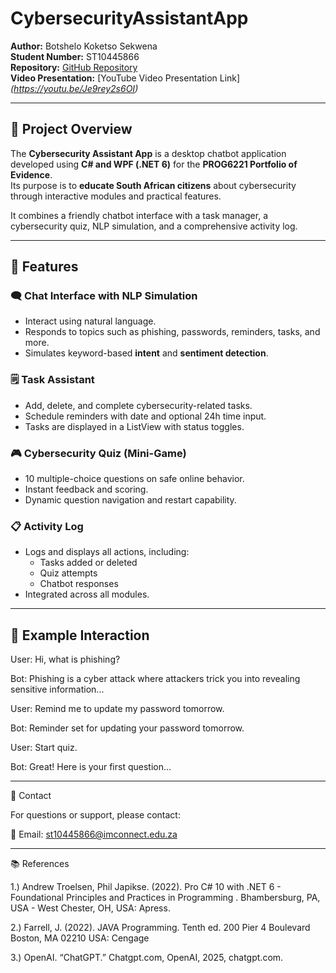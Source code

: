 # CybersecurityAssistantApp

**Author:** Botshelo Koketso Sekwena  
**Student Number:** ST10445866  
**Repository:** [GitHub Repository](https://github.com/SekwenaBotshelo/PROG6221-ST10445866-Portfolio-Of-Evidence-Final-Submission)  
**Video Presentation:** [YouTube Video Presentation Link] *(https://youtu.be/Je9rey2s6OI)*

---

## 📘 Project Overview

The **Cybersecurity Assistant App** is a desktop chatbot application developed using **C# and WPF (.NET 6)** for the **PROG6221 Portfolio of Evidence**.  
Its purpose is to **educate South African citizens** about cybersecurity through interactive modules and practical features.

It combines a friendly chatbot interface with a task manager, a cybersecurity quiz, NLP simulation, and a comprehensive activity log.

---

## 🚀 Features
### 🗨️ Chat Interface with NLP Simulation
- Interact using natural language.
- Responds to topics such as phishing, passwords, reminders, tasks, and more.
- Simulates keyword-based **intent** and **sentiment detection**.

### 🗒️ Task Assistant
- Add, delete, and complete cybersecurity-related tasks.
- Schedule reminders with date and optional 24h time input.
- Tasks are displayed in a ListView with status toggles.

### 🎮 Cybersecurity Quiz (Mini-Game)
- 10 multiple-choice questions on safe online behavior.
- Instant feedback and scoring.
- Dynamic question navigation and restart capability.

### 📋 Activity Log
- Logs and displays all actions, including:
  - Tasks added or deleted
  - Quiz attempts
  - Chatbot responses
- Integrated across all modules.

---

## 💬 Example Interaction

User: Hi, what is phishing?

Bot: Phishing is a cyber attack where attackers trick you into revealing sensitive information...


User: Remind me to update my password tomorrow.

Bot: Reminder set for updating your password tomorrow.


User: Start quiz.

Bot: Great! Here is your first question...

---

📧 Contact

For questions or support, please contact:

📩 Email: st10445866@imconnect.edu.za

---

📚 References

1.) Andrew Troelsen, Phil Japikse. (2022). Pro C# 10 with .NET 6 - 
	Foundational Principles and Practices in Programming .
	Bhambersburg, PA, USA - West Chester, OH, USA: Apress.

2.) Farrell, J. (2022). JAVA Programming. Tenth ed. 200 Pier 4 Boulevard Boston,
	MA 02210 USA: Cengage 

3.) OpenAI. “ChatGPT.” Chatgpt.com, OpenAI, 2025, chatgpt.com.

